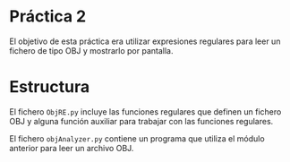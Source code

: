 # Práctica 2
El objetivo de esta práctica era utilizar expresiones regulares para leer un fichero de tipo OBJ y mostrarlo por pantalla.

# Estructura
El fichero $\texttt{ObjRE.py}$ incluye las funciones regulares que definen un fichero OBJ y alguna función auxiliar para trabajar con las funciones regulares.

El fichero $\texttt{objAnalyzer.py}$ contiene un programa que utiliza el módulo anterior para leer un archivo OBJ.